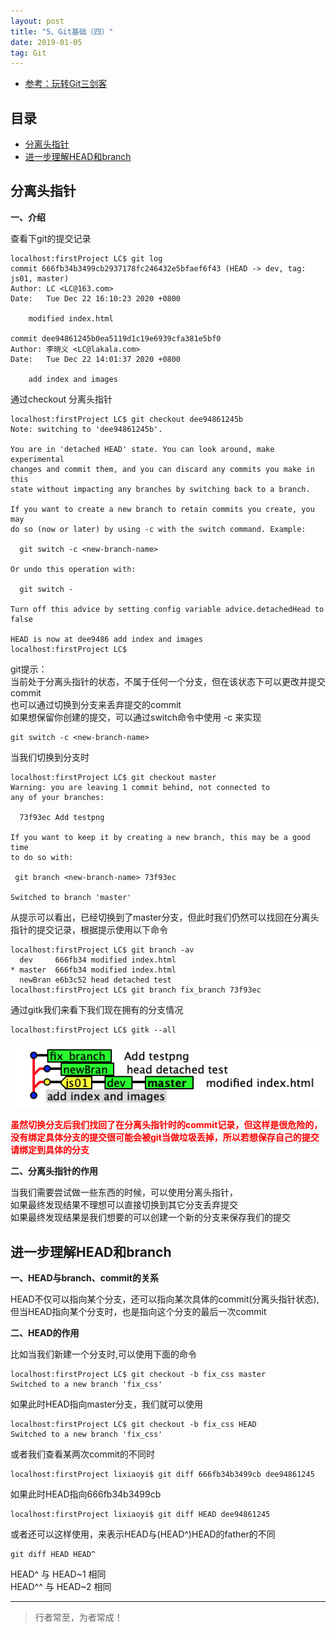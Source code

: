 ```yaml
---
layout: post
title: "5、Git基础（四）"
date: 2019-01-05
tag: Git
---   
```


- [参考：玩转Git三剑客](https://time.geekbang.org/course/intro/100021601)



## 目录
* [分离头指针](#content1)
* [进一步理解HEAD和branch](#content2)



<!-- ************************************************ -->
## <a id="content1"></a>分离头指针

**一、介绍**

查看下git的提交记录

```
localhost:firstProject LC$ git log 
commit 666fb34b3499cb2937178fc246432e5bfaef6f43 (HEAD -> dev, tag: js01, master)
Author: LC <LC@163.com>
Date:   Tue Dec 22 16:10:23 2020 +0800

    modified index.html

commit dee94861245b0ea5119d1c19e6939cfa381e5bf0
Author: 李晓义 <LC@lakala.com>
Date:   Tue Dec 22 14:01:37 2020 +0800

    add index and images
```

通过checkout 分离头指针

```
localhost:firstProject LC$ git checkout dee94861245b
Note: switching to 'dee94861245b'.

You are in 'detached HEAD' state. You can look around, make experimental
changes and commit them, and you can discard any commits you make in this
state without impacting any branches by switching back to a branch.

If you want to create a new branch to retain commits you create, you may
do so (now or later) by using -c with the switch command. Example:

  git switch -c <new-branch-name>

Or undo this operation with:

  git switch -

Turn off this advice by setting config variable advice.detachedHead to false

HEAD is now at dee9486 add index and images
localhost:firstProject LC$ 
```

git提示：    
当前处于分离头指针的状态，不属于任何一个分支，但在该状态下可以更改并提交commit    
也可以通过切换到分支来丢弃提交的commit    
如果想保留你创建的提交，可以通过switch命令中使用 -c 来实现        
``` 
git switch -c <new-branch-name>       
```

当我们切换到分支时

```
localhost:firstProject LC$ git checkout master
Warning: you are leaving 1 commit behind, not connected to
any of your branches:

  73f93ec Add testpng

If you want to keep it by creating a new branch, this may be a good time
to do so with:

 git branch <new-branch-name> 73f93ec

Switched to branch 'master'
```

从提示可以看出，已经切换到了master分支，但此时我们仍然可以找回在分离头指针的提交记录，根据提示使用以下命令

```
localhost:firstProject LC$ git branch -av
  dev     666fb34 modified index.html
* master  666fb34 modified index.html
  newBran e6b3c52 head detached test
localhost:firstProject LC$ git branch fix_branch 73f93ec
```

通过gitk我们来看下我们现在拥有的分支情况

```
localhost:firstProject LC$ gitk --all
```

<img src="/images/Git/git5_0.png" alt="img">

<span style="font-weight:bold;color:red">虽然切换分支后我们找回了在分离头指针时的commit记录，但这样是很危险的，没有绑定具体分支的提交很可能会被git当做垃圾丢掉，所以若想保存自己的提交请绑定到具体的分支</span>

**二、分离头指针的作用**

当我们需要尝试做一些东西的时候，可以使用分离头指针，       
如果最终发现结果不理想可以直接切换到其它分支丢弃提交     
如果最终发现结果是我们想要的可以创建一个新的分支来保存我们的提交     


<!-- ************************************************ -->
## <a id="content2"></a>进一步理解HEAD和branch

**一、HEAD与branch、commit的关系**

HEAD不仅可以指向某个分支，还可以指向某次具体的commit(分离头指针状态),    
但当HEAD指向某个分支时，也是指向这个分支的最后一次commit    

**二、HEAD的作用**

比如当我们新建一个分支时,可以使用下面的命令

```
localhost:firstProject LC$ git checkout -b fix_css master
Switched to a new branch 'fix_css'
```
如果此时HEAD指向master分支，我们就可以使用

```
localhost:firstProject LC$ git checkout -b fix_css HEAD
Switched to a new branch 'fix_css'
```

或者我们查看某两次commit的不同时

```
localhost:firstProject lixiaoyi$ git diff 666fb34b3499cb dee94861245
```

如果此时HEAD指向666fb34b3499cb

```
localhost:firstProject lixiaoyi$ git diff HEAD dee94861245
```

或者还可以这样使用，来表示HEAD与(HEAD^)HEAD的father的不同

```
git diff HEAD HEAD^
```
HEAD^ 	与 HEAD~1 相同       
HEAD^^	与 HEAD~2 相同




----------
>  行者常至，为者常成！



